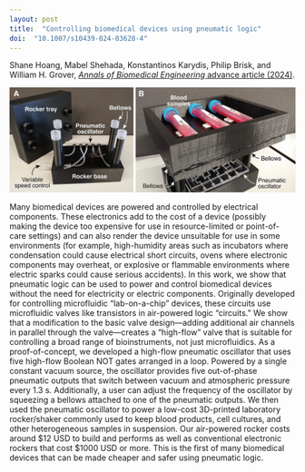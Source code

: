```yaml
---
layout: post
title:  "Controlling biomedical devices using pneumatic logic"
doi:  "10.1007/s10439-024-03628-4"
---
```


Shane Hoang, Mabel Shehada, Konstantinos Karydis, Philip Brisk, and William H. Grover, [*Annals of Biomedical Engineering* advance article (2024)](https://www.sciencedirect.com/science/article/pii/S2666998624004071).

<img src="/assets/rocker.jpg">

Many biomedical devices are powered and controlled by electrical components. These electronics add to the cost of a device (possibly making the device too expensive for use in resource-limited or point-of-care settings) and can also render the device unsuitable for use in some environments (for example, high-humidity areas such as incubators where condensation could cause electrical short circuits, ovens where electronic components may overheat, or explosive or flammable environments where electric sparks could cause serious accidents). In this work, we show that pneumatic logic can be used to power and control biomedical devices without the need for electricity or electric components. Originally developed for controlling microfluidic “lab-on-a-chip” devices, these circuits use microfluidic valves like transistors in air-powered logic “circuits.” We show that a modification to the basic valve design—adding additional air channels in parallel through the valve—creates a “high-flow” valve that is suitable for controlling a broad range of bioinstruments, not just microfluidics. As a proof-of-concept, we developed a high-flow pneumatic oscillator that uses five high-flow Boolean NOT gates arranged in a loop. Powered by a single constant vacuum source, the oscillator provides five out-of-phase pneumatic outputs that switch between vacuum and atmospheric pressure every 1.3 s. Additionally, a user can adjust the frequency of the oscillator by squeezing a bellows attached to one of the pneumatic outputs. We then used the pneumatic oscillator to power a low-cost 3D-printed laboratory rocker/shaker commonly used to keep blood products, cell cultures, and other heterogeneous samples in suspension. Our air-powered rocker costs around $12 USD to build and performs as well as conventional electronic rockers that cost $1000 USD or more. This is the first of many biomedical devices that can be made cheaper and safer using pneumatic logic.

